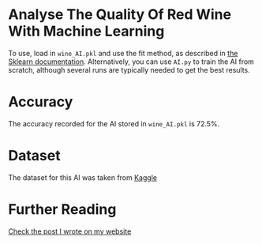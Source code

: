 # Analyse The Quality Of Red Wine With Machine Learning

To use, load in `wine_AI.pkl` and use the fit method, as described in
[the Sklearn documentation](https://scikit-learn.org/stable/modules/generated/sklearn.neighbors.KNeighborsClassifier.html#sklearn.neighbors.KNeighborsClassifier.score). Alternatively, you can use `AI.py` to train 
the AI from scratch, although several runs are typically needed to get
the best results. 

# Accuracy

The accuracy recorded for the AI stored in `wine_AI.pkl` is 72.5%.

# Dataset

The dataset for this AI was taken from [Kaggle](https://www.kaggle.com/datasets/uciml/red-wine-quality-cortez-et-al-2009)

# Further Reading

[Check the post I wrote on my website](https://matteoraso.github.io/an-overview-of-my-wine-ai.html#an-overview-of-my-wine-ai)
